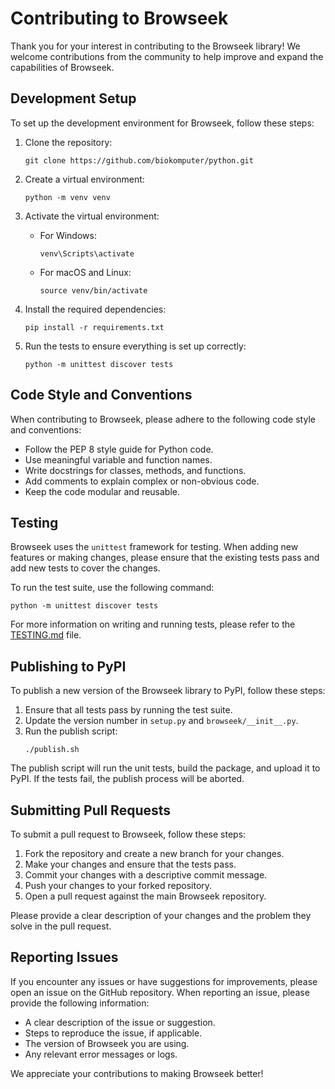 # Contributing to Browseek

Thank you for your interest in contributing to the Browseek library! We welcome contributions from the community to help improve and expand the capabilities of Browseek.

## Development Setup

To set up the development environment for Browseek, follow these steps:

1. Clone the repository:
   ```
   git clone https://github.com/biokomputer/python.git
   ```

2. Create a virtual environment:
   ```
   python -m venv venv
   ```

3. Activate the virtual environment:
   - For Windows:
     ```
     venv\Scripts\activate
     ```
   - For macOS and Linux:
     ```
     source venv/bin/activate
     ```

4. Install the required dependencies:
   ```
   pip install -r requirements.txt
   ```

5. Run the tests to ensure everything is set up correctly:
   ```
   python -m unittest discover tests
   ```

## Code Style and Conventions

When contributing to Browseek, please adhere to the following code style and conventions:

- Follow the PEP 8 style guide for Python code.
- Use meaningful variable and function names.
- Write docstrings for classes, methods, and functions.
- Add comments to explain complex or non-obvious code.
- Keep the code modular and reusable.

## Testing

Browseek uses the `unittest` framework for testing. When adding new features or making changes, please ensure that the existing tests pass and add new tests to cover the changes.

To run the test suite, use the following command:
```
python -m unittest discover tests
```

For more information on writing and running tests, please refer to the [TESTING.md](TESTING.md) file.

## Publishing to PyPI

To publish a new version of the Browseek library to PyPI, follow these steps:

1. Ensure that all tests pass by running the test suite.
2. Update the version number in `setup.py` and `browseek/__init__.py`.
3. Run the publish script:
   ```
   ./publish.sh
   ```

The publish script will run the unit tests, build the package, and upload it to PyPI. If the tests fail, the publish process will be aborted.

## Submitting Pull Requests

To submit a pull request to Browseek, follow these steps:

1. Fork the repository and create a new branch for your changes.
2. Make your changes and ensure that the tests pass.
3. Commit your changes with a descriptive commit message.
4. Push your changes to your forked repository.
5. Open a pull request against the main Browseek repository.

Please provide a clear description of your changes and the problem they solve in the pull request.

## Reporting Issues

If you encounter any issues or have suggestions for improvements, please open an issue on the GitHub repository. When reporting an issue, please provide the following information:

- A clear description of the issue or suggestion.
- Steps to reproduce the issue, if applicable.
- The version of Browseek you are using.
- Any relevant error messages or logs.

We appreciate your contributions to making Browseek better!
